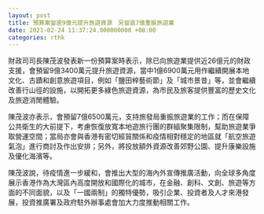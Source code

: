 ```yaml
---
layout: post
title: 預算案留逾9億元提升旅遊資源　另留逾7億重振旅遊業
date: 2021-02-24 11:37:24.000000000 +08:00
categories: rthk
---
```


財政司司長陳茂波發表新一份預算案時表示，除已向旅遊業提供近26億元的財政支援，會預留9億3400萬元提升旅遊資源，當中1億6900萬元用作繼續開展本地文化、古蹟和創意旅遊項目，例如「鹽田梓藝術節」及「城市景昔」等，並會繼續改善行山徑的設施，以開拓更多綠色旅遊資源，為市民及旅客提供豐富的歷史文化及旅遊消閒體驗。

陳茂波亦表示，會預留7億6500萬元，支持旅發局重振旅遊業的工作；而在保障公共衛生的大前提下，考慮恢復放寬本地遊旅行團的群組聚集限制，幫助旅遊業爭取營運空間；當局亦會與香港有密切經貿關係和疫情相對穩定的地區就「航空旅遊氣泡」進行商討及作出安排；另外，將投放額外資源改善郊野公園、提升康樂設施及優化海濱等。

陳茂波說，待疫情進一步緩和，會推出大型的海內外宣傳推廣活動，向全球多角度展示香港作為大灣區內高度開放和國際化的城市，在金融、創科、文創、旅遊等方面的不同面貌，以及「一國兩制」的獨特優勢，吸引企業、投資者及人才來港發展，投資推廣署及政府駐外辦事處會加大力度推動相關工作。
